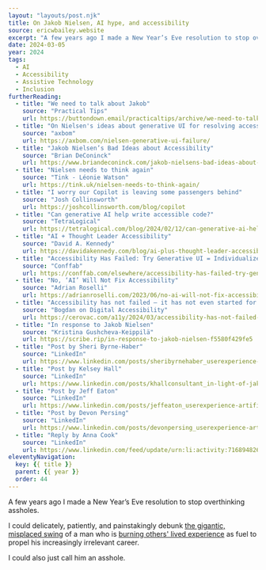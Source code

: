 ```yaml
---
layout: "layouts/post.njk"
title: On Jakob Nielsen, AI hype, and accessibility
source: ericwbailey.website
excerpt: "A few years ago I made a New Year’s Eve resolution to stop overthinking assholes"
date: 2024-03-05
year: 2024
tags:
  - AI
  - Accessibility
  - Assistive Technology
  - Inclusion
furtherReading:
  - title: "We need to talk about Jakob"
    source: "Practical Tips"
    url: https://buttondown.email/practicaltips/archive/we-need-to-talk-about-jakob/
  - title: "On Nielsen's ideas about generative UI for resolving accessibility"
    source: "axbom"
    url: https://axbom.com/nielsen-generative-ui-failure/
  - title: "Jakob Nielsen’s Bad Ideas about Accessibility"
    source: "Brian DeConinck"
    url: https://www.briandeconinck.com/jakob-nielsens-bad-ideas-about-accessibility/
  - title: "Nielsen needs to think again"
    source: "Tink - Léonie Watson"
    url: https://tink.uk/nielsen-needs-to-think-again/
  - title: "I worry our Copilot is leaving some passengers behind"
    source: "Josh Collinsworth"
    url: https://joshcollinsworth.com/blog/copilot
  - title: "Can generative AI help write accessible code?"
    source: "TetraLogical"
    url: https://tetralogical.com/blog/2024/02/12/can-generative-ai-help-write-accessible-code/
  - title: "AI + Thought Leader Accessibility"
    source: "David A. Kennedy"
    url: https://davidakennedy.com/blog/ai-plus-thought-leader-accessibility/
  - title: "Accessibility Has Failed: Try Generative UI = Individualized UX"
    source: "Conffab"
    url: https://conffab.com/elsewhere/accessibility-has-failed-try-generative-ui-individualized-ux/
  - title: "No, ‘AI’ Will Not Fix Accessibility"
    source: "Adrian Roselli"
    url: https://adrianroselli.com/2023/06/no-ai-will-not-fix-accessibility.html
  - title: "Accessibility has not failed – it has not even started for real"
    source: "Bogdan on Digital Accessibility"
    url: https://cerovac.com/a11y/2024/03/accessibility-has-not-failed-it-has-not-even-started-for-real/
  - title: "In response to Jakob Nielsen"
    source: "Kristina Gushcheva-Keippilä"
    url: https://scribe.rip/in-response-to-jakob-nielsen-f5580f429fe5
  - title: "Post by Sheri Byrne-Haber"
    source: "LinkedIn"
    url: https://www.linkedin.com/posts/sheribyrnehaber_userexperience-artificialintelligence-accessibility-activity-7169454946420011008-Ucee/
  - title: "Post by Kelsey Hall"
    source: "LinkedIn"
    url: https://www.linkedin.com/posts/khallconsultant_in-light-of-jakob-nielsens-fallacy-riddled-activity-7169685050794459137-X0Ns/
  - title: "Post by Jeff Eaton"
    source: "LinkedIn"
    url: https://www.linkedin.com/posts/jeffeaton_userexperience-artificialintelligence-accessibility-activity-7168993446999838721-Hc6k
  - title: "Post by Devon Persing"
    source: "LinkedIn"
    url: https://www.linkedin.com/posts/devonpersing_userexperience-artificialintelligence-accessibility-activity-7169103160257564672-nDMS
  - title: "Reply by Anna Cook"
    source: "LinkedIn"
    url: https://www.linkedin.com/feed/update/urn:li:activity:7168948269396471808?commentUrn=urn%3Ali%3Acomment%3A%28activity%3A7168948269396471808%2C7169084473538437120%29&dashCommentUrn=urn%3Ali%3Afsd_comment%3A%287169084473538437120%2Curn%3Ali%3Aactivity%3A7168948269396471808%29
eleventyNavigation:
  key: {{ title }}
  parent: {{ year }}
  order: 44
---
```


A few years ago I made a New Year’s Eve resolution to stop overthinking assholes.

I could delicately, patiently, and painstakingly debunk [the gigantic, misplaced swing](https://jakobnielsenphd.substack.com/p/accessibility-generative-ui) of a man who is [burning others' lived experience](https://tink.uk/nielsen-needs-to-think-again/) as fuel to propel his increasingly irrelevant career.

I could also just call him an asshole.

